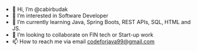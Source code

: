 - 👋 Hi, I’m @cabirbudak
- 👀 I’m interested in Software Developer 
- 🌱 I’m currently learning Java, Spring Boots, REST APIs, SQL, HTML and JS. 
- 💞️ I’m looking to collaborate on FIN tech or Start-up work 
- 📫 How to reach me via email codeforjava99@gmail.com

<!---
cabirbudak/cabirbudak is a ✨ special ✨ repository because its `README.md` (this file) appears on your GitHub profile.
You can click the Preview link to take a look at your changes.
--->
